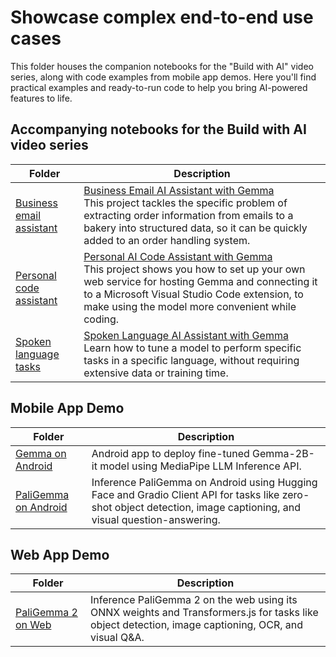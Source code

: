 # Showcase complex end-to-end use cases

This folder houses the companion notebooks for the "Build with AI" video series, along with code examples from mobile app demos. Here you'll find practical examples and ready-to-run code to help you bring AI-powered features to life.

## Accompanying notebooks for the Build with AI video series
| Folder                                                      | Description |
| ----------------------------------------------------------- | ----------- |
| [Business email assistant](business-email-assistant/) | [Business Email AI Assistant with Gemma](https://www.youtube.com/watch?v=YxhzozLH1Dk)<br>This project tackles the specific problem of extracting order information from emails to a bakery into structured data, so it can be quickly added to an order handling system. |
| [Personal code assistant](personal-code-assistant/)   | [Personal AI Code Assistant with Gemma](https://www.youtube.com/watch?v=YxhzozLH1Dk)<br>This project shows you how to set up your own web service for hosting Gemma and connecting it to a Microsoft Visual Studio Code extension, to make using the model more convenient while coding. |
| [Spoken language tasks](spoken-language-tasks/)       | [Spoken Language AI Assistant with Gemma](https://www.youtube.com/watch?v=M4HGJehH4r0)<br>Learn how to tune a model to perform specific tasks in a specific language, without requiring extensive data or training time. |

## Mobile App Demo
| Folder                                                      | Description |
| ----------------------------------------------------------- | ----------- |
| [Gemma on Android](Gemma-on-Android/)         | Android app to deploy fine-tuned Gemma-2B-it model using MediaPipe LLM Inference API. |
| [PaliGemma on Android](PaliGemma-on-Android/) | Inference PaliGemma on Android using Hugging Face and Gradio Client API for tasks like zero-shot object detection, image captioning, and visual question-answering. |

## Web App Demo
| Folder                                                      | Description |
| ----------------------------------------------------------- | ----------- |
| [PaliGemma 2 on Web](PaliGemma2-on-Web/)         | Inference PaliGemma 2 on the web using its ONNX weights and Transformers.js for tasks like object detection, image captioning, OCR, and visual Q&A. |
